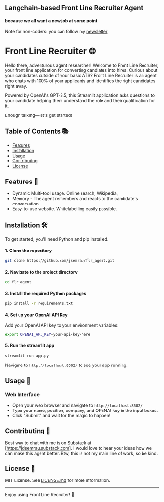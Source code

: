 <H2> Langchain-based Front Line Recruiter Agent </H2>
<H4> because we all want a new job at some point </H4>

Note for non-coders: you can follow my [newsletter](https://jdsemrau.substak.com)

# Front Line Recruiter 🌐

Hello there, adventurous agent researcher! Welcome to Front Line Recruiter, your front line application for converting candiates into hires. 
Curious about your candidates outside of your basic ATS? 
Front Line Recruiter is an agent who chats with 100% of your applicants and 
identifies the right candidates right away.


Powered by OpenAI's GPT-3.5, this Streamlit application asks questions to your candidate helping them understand the role and their qualification for it. 

Enough talking—let's get started!


## Table of Contents 📚

- [Features](#features-)
- [Installation](#installation-)
- [Usage](#usage-)
- [Contributing](#contributing-)
- [License](#license-)

## Features 🌟

- Dynamic Multi-tool usage. Online search, Wikipedia, 
- Memory - The agent remembers and reacts to the candidate's conversation.
- Easy-to-use website. Whitelabelling easily possible.

## Installation 🛠️

To get started, you'll need Python and pip installed.

#### 1. Clone the repository
```bash
git clone https://github.com/jsemrau/flr_agent.git
```
#### 2. Navigate to the project directory
```bash
cd flr_agent
```
#### 3. Install the required Python packages
```bash
pip install -r requirements.txt
```
#### 4. Set up your OpenAI API Key
Add your OpenAI API key to your environment variables:
```bash
export OPENAI_API_KEY=your-api-key-here
```
#### 5. Run the streamlit app
```bash
streamlit run app.py
```
   Navigate to `http://localhost:8502/` to see your app running.

## Usage 🎉

### Web Interface

- Open your web browser and navigate to `http://localhost:8502/`.
- Type your name, position, company, and OPENAI key in the input boxes.
- Click "Submit" and wait for the magic to happen!


## Contributing 🤝

Best way to chat with me is on Substack at [https://jdsemrau.substack.com]. 
I would love to hear your ideas how we can make this agent better.
Btw, this is not my main line of work, so be kind. 

## License 📝

MIT License. See [LICENSE.md](LICENSE.md) for more information.

---

Enjoy using Front Line Recruiter! 🎉